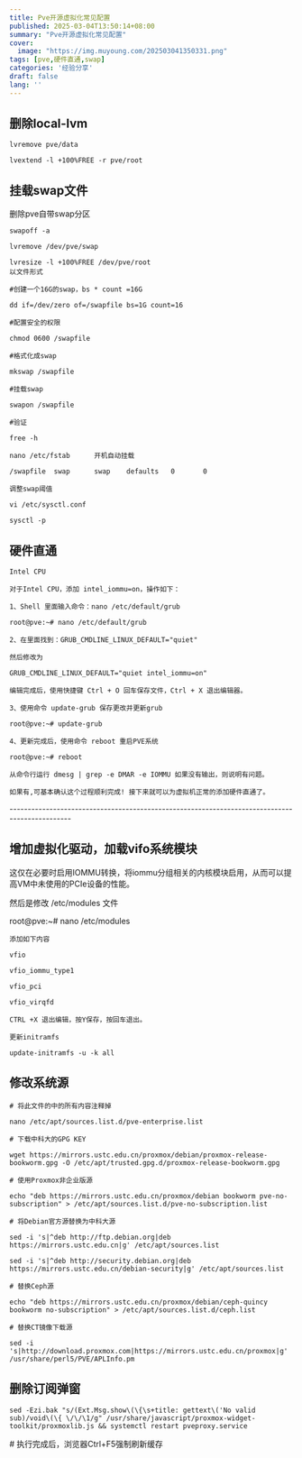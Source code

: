 ```yaml
---
title: Pve开源虚拟化常见配置
published: 2025-03-04T13:50:14+08:00
summary: "Pve开源虚拟化常见配置"
cover:
  image: "https://img.muyoung.com/202503041350331.png"
tags: [pve,硬件直通,swap]
categories: '经验分享'
draft: false 
lang: ''
---
```


## 删除local-lvm

```
lvremove pve/data

lvextend -l +100%FREE -r pve/root
```

## 挂载swap文件

删除pve自带swap分区

```
swapoff -a

lvremove /dev/pve/swap

lvresize -l +100%FREE /dev/pve/root
以文件形式

#创建一个16G的swap，bs * count =16G

dd if=/dev/zero of=/swapfile bs=1G count=16

#配置安全的权限

chmod 0600 /swapfile

#格式化成swap

mkswap /swapfile

#挂载swap

swapon /swapfile

#验证

free -h

nano /etc/fstab      开机自动挂载

/swapfile  swap      swap    defaults   0       0

调整swap阈值

vi /etc/sysctl.conf 

sysctl -p
```



## 硬件直通

```
Intel CPU

对于Intel CPU，添加 intel_iommu=on，操作如下：

1、Shell 里面输入命令：nano /etc/default/grub

root@pve:~# nano /etc/default/grub

2、在里面找到：GRUB_CMDLINE_LINUX_DEFAULT="quiet"

然后修改为

GRUB_CMDLINE_LINUX_DEFAULT="quiet intel_iommu=on"

编辑完成后，使用快捷键 Ctrl + O 回车保存文件，Ctrl + X 退出编辑器。

3、使用命令 update-grub 保存更改并更新grub

root@pve:~# update-grub

4、更新完成后，使用命令 reboot 重启PVE系统

root@pve:~# reboot

从命令行运行 dmesg | grep -e DMAR -e IOMMU 如果没有输出，则说明有问题。

如果有,可基本确认这个过程顺利完成! 接下来就可以为虚拟机正常的添加硬件直通了。
```

\-----------------------------------------------------------------------------------------------

## 增加虚拟化驱动，加载vifo系统模块

这仅在必要时启用IOMMU转换，将iommu分组相关的内核模块启用，从而可以提高VM中未使用的PCIe设备的性能。

然后是修改 /etc/modules 文件

root@pve:~# nano /etc/modules

```
添加如下内容

vfio

vfio_iommu_type1

vfio_pci

vfio_virqfd

CTRL +X 退出编辑，按Y保存，按回车退出。

更新initramfs

update-initramfs -u -k all
```

## 修改系统源

```
# 将此文件的中的所有内容注释掉

nano /etc/apt/sources.list.d/pve-enterprise.list

# 下载中科大的GPG KEY

wget https://mirrors.ustc.edu.cn/proxmox/debian/proxmox-release-bookworm.gpg -O /etc/apt/trusted.gpg.d/proxmox-release-bookworm.gpg

# 使用Proxmox非企业版源

echo "deb https://mirrors.ustc.edu.cn/proxmox/debian bookworm pve-no-subscription" > /etc/apt/sources.list.d/pve-no-subscription.list

# 将Debian官方源替换为中科大源

sed -i 's|^deb http://ftp.debian.org|deb https://mirrors.ustc.edu.cn|g' /etc/apt/sources.list

sed -i 's|^deb http://security.debian.org|deb https://mirrors.ustc.edu.cn/debian-security|g' /etc/apt/sources.list

# 替换Ceph源

echo "deb https://mirrors.ustc.edu.cn/proxmox/debian/ceph-quincy bookworm no-subscription" > /etc/apt/sources.list.d/ceph.list

# 替换CT镜像下载源

sed -i 's|http://download.proxmox.com|https://mirrors.ustc.edu.cn/proxmox|g' /usr/share/perl5/PVE/APLInfo.pm
```



## 删除订阅弹窗

```
sed -Ezi.bak "s/(Ext.Msg.show\(\{\s+title: gettext\('No valid sub)/void\(\{ \/\/\1/g" /usr/share/javascript/proxmox-widget-toolkit/proxmoxlib.js && systemctl restart pveproxy.service
```

\# 执行完成后，浏览器Ctrl+F5强制刷新缓存